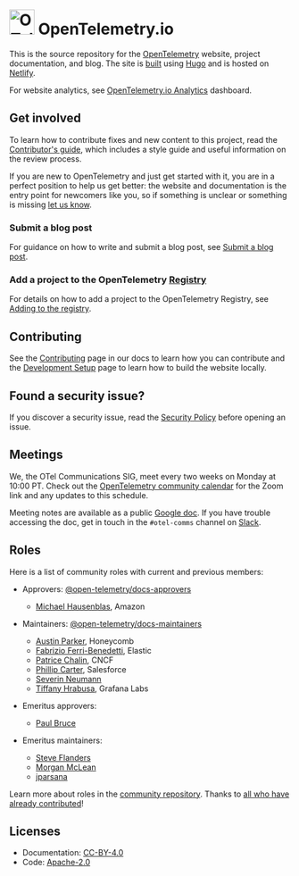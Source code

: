 <!-- cSpell:ignore Chalin Ferri Benedetti Hrabusa jparsana -->

# <img src="https://opentelemetry.io/img/logos/opentelemetry-logo-nav.png" alt="OTel logo" width="45"> OpenTelemetry.io

This is the source repository for the [OpenTelemetry][] website, project
documentation, and blog. The site is [built][contributing.md] using [Hugo][] and
is hosted on [Netlify][].

For website analytics, see [OpenTelemetry.io Analytics][] dashboard.

## Get involved

To learn how to contribute fixes and new content to this project, read the
[Contributor's guide](https://opentelemetry.io/docs/contributing/), which
includes a style guide and useful information on the review process.

If you are new to OpenTelemetry and just get started with it, you are in a
perfect position to help us get better: the website and documentation is the
entry point for newcomers like you, so if something is unclear or something is
missing [let us know][].

### Submit a blog post

For guidance on how to write and submit a blog post, see
[Submit a blog post](https://opentelemetry.io/docs/contributing/blog/).

### Add a project to the OpenTelemetry [Registry]

For details on how to add a project to the OpenTelemetry Registry, see [Adding
to the registry][].

## Contributing

See the [Contributing](https://opentelemetry.io/docs/contributing) page in our
docs to learn how you can contribute and the
[Development Setup](https://opentelemetry.io/docs/contributing/development) page
to learn how to build the website locally.

## Found a security issue?

If you discover a security issue, read the
[Security Policy](https://github.com/open-telemetry/opentelemetry.io/security/policy)
before opening an issue.

## Meetings

We, the OTel Communications SIG, meet every two weeks on Monday at 10:00 PT.
Check out the [OpenTelemetry community calendar][] for the Zoom link and any
updates to this schedule.

Meeting notes are available as a public [Google doc][]. If you have trouble
accessing the doc, get in touch in the `#otel-comms` channel on [Slack][].

## Roles

Here is a list of community roles with current and previous members:

- Approvers: [@open-telemetry/docs-approvers][]

  - [Michael Hausenblas](https://github.com/mhausenblas), Amazon

- Maintainers: [@open-telemetry/docs-maintainers][]

  - [Austin Parker](https://github.com/austinlparker), Honeycomb
  - [Fabrizio Ferri-Benedetti](https://github.com/theletterf), Elastic
  - [Patrice Chalin](https://github.com/chalin), CNCF
  - [Phillip Carter](https://github.com/cartermp), Salesforce
  - [Severin Neumann](https://github.com/svrnm)
  - [Tiffany Hrabusa](https://github.com/tiffany76), Grafana Labs

- Emeritus approvers:

  - [Paul Bruce](https://github.com/paulsbruce)

- Emeritus maintainers:

  - [Steve Flanders](https://github.com/flands)
  - [Morgan McLean](https://github.com/mtwo)
  - [jparsana](https://github.com/jparsana)

Learn more about roles in the [community repository][]. Thanks to [all who have
already contributed][contributors]!

## Licenses

- Documentation: [CC-BY-4.0](LICENSE)
- Code: [Apache-2.0](LICENSE-CODE)

[adding to the registry]: https://opentelemetry.io/ecosystem/registry/adding/
[let us know]:
  https://github.com/open-telemetry/opentelemetry.io/issues/new/choose
[@open-telemetry/docs-approvers]:
  https://github.com/orgs/open-telemetry/teams/docs-approvers
[@open-telemetry/docs-maintainers]:
  https://github.com/orgs/open-telemetry/teams/docs-maintainers
[community repository]:
  https://github.com/open-telemetry/community/blob/main/community-membership.md
[contributing.md]: CONTRIBUTING.md
[contributors]:
  https://github.com/open-telemetry/opentelemetry.io/graphs/contributors
[opentelemetry]: https://opentelemetry.io
[OpenTelemetry.io Analytics]: https://lookerstudio.google.com/s/jsDZ05i_YIo
[registry]: https://opentelemetry.io/ecosystem/registry/
[opentelemetry community calendar]:
  https://calendar.google.com/calendar/embed?src=google.com_b79e3e90j7bbsa2n2p5an5lf60%40group.calendar.google.com
[google doc]:
  https://docs.google.com/document/d/1wW0jLldwXN8Nptq2xmgETGbGn9eWP8fitvD5njM-xZY/edit?usp=sharing
[slack]: https://slack.cncf.io/
[hugo]: https://gohugo.io
[netlify]: https://netlify.com
